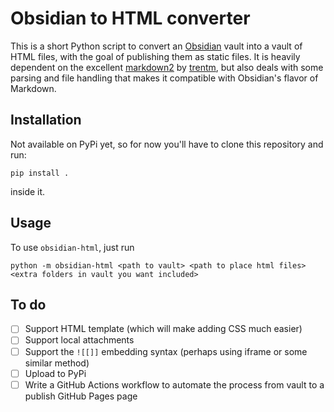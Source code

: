 # Obsidian to HTML converter

This is a short Python script to convert an [Obsidian](https://obsidian.md/) vault into a vault of HTML files, with the goal of publishing them as static files. It is heavily dependent on the excellent [markdown2](https://github.com/trentm/python-markdown2) by [trentm](https://github.com/trentm), but also deals with some parsing and file handling that makes it compatible with Obsidian's flavor of Markdown.

## Installation

Not available on PyPi yet, so for now you'll have to clone this repository and run:

```
pip install .
```

inside it.

## Usage

To use `obsidian-html`, just run

```
python -m obsidian-html <path to vault> <path to place html files> <extra folders in vault you want included>
```

## To do

- [ ] Support HTML template (which will make adding CSS much easier)
- [ ] Support local attachments
- [ ] Support the `![[]]` embedding syntax (perhaps using iframe or some similar method)
- [ ] Upload to PyPi
- [ ] Write a GitHub Actions workflow to automate the process from vault to a publish GitHub Pages page
